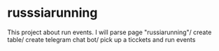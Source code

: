 # russsiarunning
This project about run events. I will parse page "russiarunning"/ create table/ create telegram chat bot/ pick up a ticckets and run events
